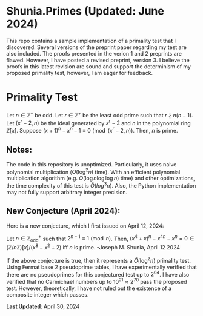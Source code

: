 # Shunia.Primes (Updated: June 2024)
This repo contains a sample implementation of a primality test that I discovered. Several versions of the preprint paper regarding my test are also included. The proofs presented in the verion 1 and 2 preprints are flawed. However, I have posted a revised preprint, version 3. I believe the proofs in this latest revision are sound and support the determinism of my proposed primality test, however, I am eager for feedback.

# Primality Test
Let $n \in \mathbb{Z}^+$ be odd. Let $r \in \mathbb{Z}^+$ be the least odd prime such that $r \nmid n (n-1)$.
Let $(x^r-2, n)$ be the ideal generated by $x^r-2$ and $n$ in the polynomial ring $\mathbb{Z}[x]$.
Suppose $(x+1)^n - x^n - 1 \equiv 0 \pmod{(x^r-2, n)}$.
Then, $n$ is prime.

## Notes:
The code in this repository is unoptimized. Particularly, it uses naive polynomial multiplication ($O(\log^2 n)$ time). With an efficient polynomial multiplication algorithm (e.g. $O(\log n \log \log n)$ time) and other optimizations, the time complexity of this test is $\tilde{O}(log^3 n)$. Also, the Python implementation may not fully support arbitrary integer precision.

## New Conjecture (April 2024):

Here is a new conjecture, which I first issued on April 12, 2024:

Let $n \in \mathbb{Z}_{\text{odd}}^+$ such that $2^{n-1} \equiv 1 \pmod{n}$. Then, $(x^4 + x)^n - x^{4n} - x^n = 0 \in (\mathbb{Z}/n\mathbb{Z})[x]/(x^8 - x^2 + 2)$ iff $n$ is prime. -Joseph M. Shunia, April 12 2024

If the above conjecture is true, then it represents a $\tilde{O}(\log^2 n)$ primality test. Using Fermat base 2 pseudoprime tables, I have experimentally verified that there are no pseudoprimes for this conjectured test up to $2^{64}$. I have also verified that no Carmichael numbers up to $10^{21} \approx 2^{70}$ pass the proposed test. However, theoretically, I have not ruled out the existence of a composite integer which passes. 

**Last Updated**: April 30, 2024
